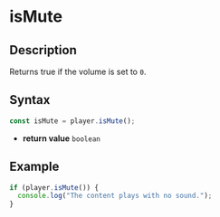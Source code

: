 # isMute

## Description

Returns true if the volume is set to `0`.

## Syntax

```js
const isMute = player.isMute();
```

 - **return value** `boolean`

## Example

```js
if (player.isMute()) {
  console.log("The content plays with no sound.");
}
```
